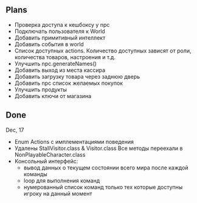 ## Plans

- Проверка доступа к кешбоксу у npc
- Подключать пользователя к World
- Добавить примитивный интеллект
- Добавить события в world
- Список доступных actions. Количество доступных зависят от роли, количества товаров, настроения и т.д.
- Улучшить npc.generateNames()
- Добавить выход из места кассира
- Добавить загрузку товара через заднюю дверь
- Добавить npc список желаемых покупок
- Улучшить продукты
- Добавить ключи от магазина
  


## Done

Dec, 17

- Enum Actions с имплементациями поведения
- Удалены StallVisitor.class & Visitor.class Все методы переехали в NonPlayableCharacter.class
- Консольный интерфейс:
    - вывод данных о текущем состоянии всего мира после каждой команды
    - loop для выполнения команд 
    - нумерованный список команд только тех которые доступны игроку на данный момент
    
